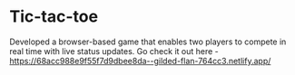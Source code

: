 # Tic-tac-toe
Developed a browser-based game that enables two players to compete in real time with live status updates.
Go check it out here - https://68acc988e9f55f7d9dbee8da--gilded-flan-764cc3.netlify.app/
